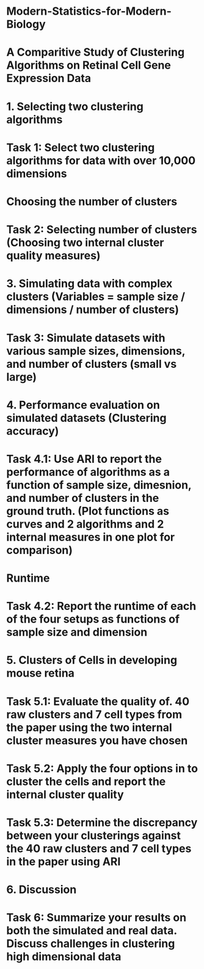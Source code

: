 # Modern-Statistics-for-Modern-Biology

# A Comparitive Study of Clustering Algorithms on Retinal Cell Gene Expression Data
# 1. Selecting two clustering algorithms
# Task 1: Select two clustering algorithms for data with over 10,000 dimensions

# Choosing the number of clusters
# Task 2: Selecting number of clusters (Choosing two internal cluster quality measures)

# 3. Simulating data with complex clusters (Variables = sample size / dimensions / number of clusters)
# Task 3: Simulate  datasets with various sample sizes, dimensions, and number of clusters (small vs large)

# 4. Performance evaluation on simulated datasets (Clustering accuracy)
# Task 4.1: Use ARI to report the performance of algorithms as a function of sample size, dimesnion, and number of clusters in the ground truth. (Plot functions as curves and 2 algorithms and 2 internal measures in one plot for comparison)

# Runtime
# Task 4.2: Report the runtime of each of the four setups as functions of sample size and dimension

# 5. Clusters of Cells in developing mouse retina
# Task 5.1: Evaluate the quality of. 40 raw clusters and 7 cell types from the paper using the two internal cluster measures you have chosen

# Task 5.2: Apply the four options in to cluster the cells and report the internal cluster quality

# Task 5.3: Determine the discrepancy between your clusterings against the 40 raw clusters and 7 cell types in the paper using ARI

# 6. Discussion
# Task 6: Summarize your results on both the simulated and real data. Discuss challenges in clustering high dimensional data
